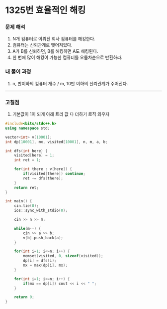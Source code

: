 # 1325번 효율적인 해킹

### 문제 해석

1. N개 컴퓨터로 이뤄진 회사 컴퓨터를 해킹한다.
2. 컴퓨터는 신뢰관계로 맺어져있다.
3. A가 B를 신뢰하면, B를 해킹하면 A도 해킹된다.
4. 한 번에 많이 해킹이 가능한 컴퓨터를 오름차순으로 반환하라.

### 내 풀이 과정

1. n, 만이하의 컴퓨터 개수 / m, 10만 이하의 신뢰관계가 주어진다.

---

### 고칠점

1. 기본값이 1이 되게 아래 트리 값 다 더하기 로직 외우자

```c++
#include<bits/stdc++.h>
using namespace std;

vector<int> v[10001];
int dp[10001], mx, visited[10001], n, m, a, b;

int dfs(int here) {
    visited[here] = 1;
    int ret = 1;

    for(int there : v[here]) {
        if(visited[there]) continue;
        ret += dfs(there);
    }
    return ret;
}

int main() {
    cin.tie(0);
    ios::sync_with_stdio(0);

    cin >> n >> m;

    while(m--) {
        cin >> a >> b;
        v[b].push_back(a);
    }

    for(int i=1; i<=n; i++) {
        memset(visited, 0, sizeof(visited));
        dp[i] = dfs(i);
        mx = max(dp[i], mx);
    }

    for(int i=1; i<=n; i++) {
        if(mx == dp[i]) cout << i << " ";
    }

    return 0;
}
```
